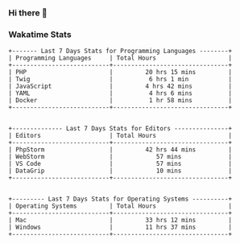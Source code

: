 ### Hi there 👋

<!--
**claserre9/claserre9** is a ✨ _special_ ✨ repository because its `README.md` (this file) appears on your GitHub profile.

Here are some ideas to get you started:

- 🔭 I’m currently working on ...
- 🌱 I’m currently learning ...
- 👯 I’m looking to collaborate on ...
- 🤔 I’m looking for help with ...
- 💬 Ask me about ...
- 📫 How to reach me: ...
- 😄 Pronouns: ...
- ⚡ Fun fact: ...
-->

[//]: # (wakatime-stats)

### Wakatime Stats
```
+------- Last 7 Days Stats for Programming Languages --------+
| Programming Languages     | Total Hours                    |
+---------------------------+--------------------------------+
| PHP                       |         20 hrs 15 mins         |
| Twig                      |          6 hrs 1 min           |
| JavaScript                |         4 hrs 42 mins          |
| YAML                      |          4 hrs 6 mins          |
| Docker                    |          1 hr 58 mins          |
+---------------------------+--------------------------------+


+-------------- Last 7 Days Stats for Editors ---------------+
| Editors                   | Total Hours                    |
+---------------------------+--------------------------------+
| PhpStorm                  |         42 hrs 44 mins         |
| WebStorm                  |            57 mins             |
| VS Code                   |            57 mins             |
| DataGrip                  |            10 mins             |
+---------------------------+--------------------------------+


+--------- Last 7 Days Stats for Operating Systems ----------+
| Operating Systems         | Total Hours                    |
+---------------------------+--------------------------------+
| Mac                       |         33 hrs 12 mins         |
| Windows                   |         11 hrs 37 mins         |
+---------------------------+--------------------------------+
```

[//]: # (end-wakatime-stats)






























































































